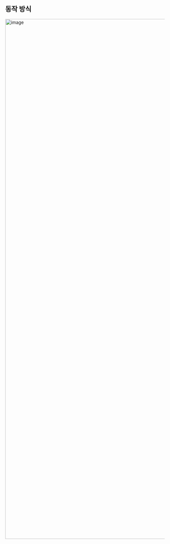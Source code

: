 ## 동작 방식

<img width="1638" alt="image" src="https://github.com/dik654/cryptography/assets/33992354/62751a30-7540-4833-aeee-b6b5b25ea9de">
